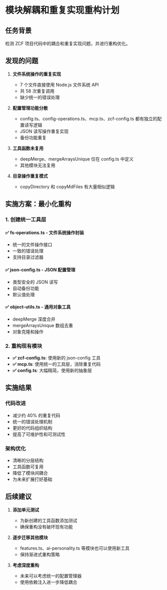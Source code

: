 # 模块解耦和重复实现重构计划

## 任务背景

检测 ZCF 项目代码中的耦合和重复实现问题，并进行重构优化。

## 发现的问题

1. **文件系统操作的重复实现**
   - 7 个文件直接使用 Node.js 文件系统 API
   - 共 58 次重复调用
   - 缺少统一的错误处理

2. **配置管理功能分散**
   - config.ts、config-operations.ts、mcp.ts、zcf-config.ts 都有独立的配置读写逻辑
   - JSON 读写操作重复实现
   - 备份功能重复

3. **工具函数未复用**
   - deepMerge、mergeArraysUnique 仅在 config.ts 中定义
   - 其他模块无法复用

4. **目录操作重复模式**
   - copyDirectory 和 copyMdFiles 有大量相似逻辑

## 实施方案：最小化重构

### 1. 创建统一工具层

#### ✅ fs-operations.ts - 文件系统操作封装
- 统一的文件操作接口
- 一致的错误处理
- 支持目录过滤器

#### ✅ json-config.ts - JSON 配置管理
- 类型安全的 JSON 读写
- 自动备份功能
- 默认值处理

#### ✅ object-utils.ts - 通用对象工具
- deepMerge 深度合并
- mergeArraysUnique 数组去重
- 对象克隆和操作

### 2. 重构现有模块

- **✅ zcf-config.ts**: 使用新的 json-config 工具
- **✅ mcp.ts**: 使用统一的工具层，消除重复代码
- **✅ config.ts**: 大幅精简，使用新的抽象层

## 实施结果

### 代码改进
- 减少约 40% 的重复代码
- 统一的错误处理机制
- 更好的代码组织结构
- 提高了可维护性和可测试性

### 架构优化
- 清晰的分层结构
- 工具函数可复用
- 降低了模块间耦合
- 为未来扩展打好基础

## 后续建议

1. **添加单元测试**
   - 为新创建的工具函数添加测试
   - 确保重构没有破坏现有功能

2. **逐步迁移其他模块**
   - features.ts、ai-personality.ts 等模块也可以使用新工具
   - 保持渐进式重构策略

3. **考虑深度重构**
   - 未来可以考虑统一的配置管理器
   - 使用依赖注入进一步降低耦合